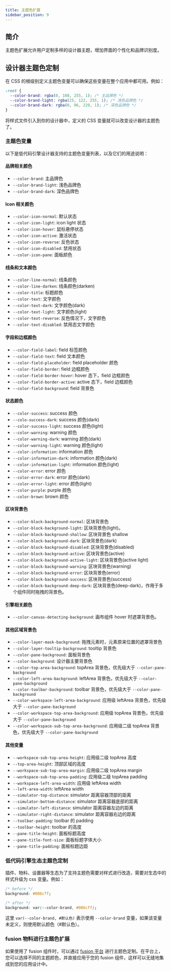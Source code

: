 ```yaml
---
title: 主题色扩展
sidebar_position: 9
---
```


## 简介

主题色扩展允许用户定制多样的设计器主题，增加界面的个性化和品牌识别度。

## 设计器主题色定制

在 CSS 的根级别定义主题色变量可以确保这些变量在整个应用中都可用。例如：

```css
:root {
  --color-brand: rgba(0, 108, 255, 1); /* 主品牌色 */
  --color-brand-light: rgba(25, 122, 255, 1); /* 浅色品牌色 */
  --color-brand-dark: rgba(0, 96, 229, 1); /* 深色品牌色 */
}

```

将样式文件引入到你的设计器中，定义的 CSS 变量就可以改变设计器的主题色了。

### 主题色变量

以下是低代码引擎设计器支持的主题色变量列表，以及它们的用途说明：

#### 品牌相关颜色

- `--color-brand`: 主品牌色
- `--color-brand-light`: 浅色品牌色
- `--color-brand-dark`: 深色品牌色

#### Icon 相关颜色

- `--color-icon-normal`: 默认状态
- `--color-icon-light`: icon light 状态
- `--color-icon-hover`: 鼠标悬停状态
- `--color-icon-active`: 激活状态
- `--color-icon-reverse`: 反色状态
- `--color-icon-disabled`: 禁用状态
- `--color-icon-pane`: 面板颜色

#### 线条和文本颜色

- `--color-line-normal`: 线条颜色
- `--color-line-darken`: 线条颜色(darken)
- `--color-title`: 标题颜色
- `--color-text`: 文字颜色
- `--color-text-dark`: 文字颜色(dark)
- `--color-text-light`: 文字颜色(light)
- `--color-text-reverse`: 反色情况下，文字颜色
- `--color-text-disabled`: 禁用态文字颜色

#### 字段和边框颜色

- `--color-field-label`: field 标签颜色
- `--color-field-text`: field 文本颜色
- `--color-field-placeholder`: field placeholder 颜色
- `--color-field-border`: field 边框颜色
- `--color-field-border-hover`: hover 态下，field 边框颜色
- `--color-field-border-active`: active 态下，field 边框颜色
- `--color-field-background`: field 背景色

#### 状态颜色

- `--color-success`: success 颜色
- `--colo-success-dark`: success 颜色(dark)
- `--color-success-light`: success 颜色(light)
- `--color-warning`: warning 颜色
- `--color-warning-dark`: warning 颜色(dark)
- `--color-warning-light`: warning 颜色(light)
- `--color-information`: information 颜色
- `--color-information-dark`: information 颜色(dark)
- `--color-information-light`: information 颜色(light)
- `--color-error`: error 颜色
- `--color-error-dark`: error 颜色(dark)
- `--color-error-light`: error 颜色(light)
- `--color-purple`: purple 颜色
- `--color-brown`: brown 颜色

#### 区块背景色

- `--color-block-background-normal`: 区块背景色
- `--color-block-background-light`: 区块背景色(light)。
- `--color-block-background-shallow`: 区块背景色 shallow
- `--color-block-background-dark`: 区块背景色(dark)
- `--color-block-background-disabled`: 区块背景色(disabled)
- `--color-block-background-active`: 区块背景色(active)
- `--color-block-background-active-light`: 区块背景色(active light)
- `--color-block-background-warning`: 区块背景色(warning)
- `--color-block-background-error`: 区块背景色(error)
- `--color-block-background-success`: 区块背景色(success)
- `--color-block-background-deep-dark`: 区块背景色(deep-dark)，作用于多个组件同时拖拽的背景色。

#### 引擎相关颜色

- `--color-canvas-detecting-background`: 画布组件 hover 时遮罩背景色。

#### 其他区域背景色

- `--color-layer-mask-background`: 拖拽元素时，元素原来位置的遮罩背景色
- `--color-layer-tooltip-background`: tooltip 背景色
- `--color-pane-background`: 面板背景色
- `--color-background`: 设计器主要背景色
- `--color-top-area-background`: topArea 背景色，优先级大于 `--color-pane-background`
- `--color-left-area-background`: leftArea 背景色，优先级大于 `--color-pane-background`
- `--color-toolbar-background`: toolbar 背景色，优先级大于 `--color-pane-background`
- `--color-workspace-left-area-background`: 应用级 leftArea 背景色，优先级大于 `--color-pane-background`
- `--color-workspace-top-area-background`: 应用级 topArea 背景色，优先级大于 `--color-pane-background`
- `--color-workspace-sub-top-area-background`: 应用级二级 topArea 背景色，优先级大于 `--color-pane-background`

#### 其他变量

- `--workspace-sub-top-area-height`: 应用级二级 topArea 高度
- `--top-area-height`: 顶部区域的高度
- `--workspace-sub-top-area-margin`: 应用级二级 topArea margin
- `--workspace-sub-top-area-padding`: 应用级二级 topArea padding
- `--workspace-left-area-width`: 应用级 leftArea width
- `--left-area-width`: leftArea width
- `--simulator-top-distance`: simulator 距离容器顶部的距离
- `--simulator-bottom-distance`:  simulator 距离容器底部的距离
- `--simulator-left-distance`: simulator 距离容器左边的距离
- `--simulator-right-distance`: simulator 距离容器右边的距离
- `--toolbar-padding`: toolbar 的 padding
- `--toolbar-height`: toolbar 的高度
- `--pane-title-height`: 面板标题高度
- `--pane-title-font-size`: 面板标题字体大小
- `--pane-title-padding`: 面板标题边距



### 低代码引擎生态主题色定制

插件、物料、设置器等生态为了支持主题色需要对样式进行改造，需要对生态中的样式升级为 css 变量。例如：

```css
/* before */
background: #006cff;

/* after */
background: var(--color-brand, #006cff);

```

这里 `var(--color-brand, #默认色)` 表示使用 `--color-brand` 变量，如果该变量未定义，则使用默认颜色（#默认色）。

### fusion 物料进行主题色扩展

如果使用了 fusion 组件时，可以通过 [fusion 平台](https://fusion.design/) 进行主题色定制。在平台上，您可以选择不同的主题颜色，并直接应用于您的 fusion 组件，这样可以无缝地集成到您的应用设计中。